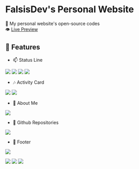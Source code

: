 # FalsisDev's Personal Website
🧪 My personal website's open-source codes<br>
👁 [Live Preview](https://falsis.ga/)


## 📀 Features

- 📫 Status Line<br>

<img src="https://cdn.discordapp.com/attachments/775822548519616562/990624459897602188/unknown.png">
<img src="https://cdn.discordapp.com/attachments/775822548519616562/990624517254692944/unknown.png">
<img src="https://cdn.discordapp.com/attachments/775822548519616562/990624363885756467/unknown.png">
<img src="https://cdn.discordapp.com/attachments/775822548519616562/990624652843966504/unknown.png">

- 🎶 Activity Card<br>

<img src="https://cdn.discordapp.com/attachments/775822548519616562/990625122257883166/unknown.png">
<img src="https://cdn.discordapp.com/attachments/775822548519616562/990625866096726077/unknown.png">

- 📩 About Me<br>

<img src="https://cdn.discordapp.com/attachments/775822548519616562/990625986846539857/unknown.png">

- 🔭 Github Repositories<br>

<img src="https://cdn.discordapp.com/attachments/775822548519616562/990626066873860136/unknown.png">

- 👣 Footer<br>

<img src="https://cdn.discordapp.com/attachments/775822548519616562/990626149522612244/unknown.png">

<img src="https://img.shields.io/github/license/falsisdev/website?color=red&style=for-the-badge"> <img src="https://img.shields.io/badge/Vuejs-323330?style=for-the-badge&logo=vue.js"> <img src="https://img.shields.io/badge/Nuxtjs-323330?style=for-the-badge&logo=nuxt.js">
